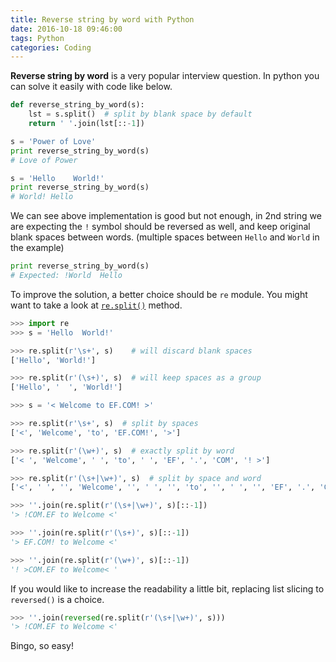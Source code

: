 ```yaml
---
title: Reverse string by word with Python
date: 2016-10-18 09:46:00
tags: Python
categories: Coding
---
```

**Reverse string by word** is a very popular interview question. In python you can solve it easily with code like below.

```python
def reverse_string_by_word(s):
    lst = s.split()  # split by blank space by default
    return ' '.join(lst[::-1])

s = 'Power of Love'
print reverse_string_by_word(s)
# Love of Power

s = 'Hello    World!'
print reverse_string_by_word(s)
# World! Hello
```

We can see above implementation is good but not enough, in 2nd string we are expecting the `!` symbol should be reversed as well, and keep original blank spaces between words. (multiple spaces between `Hello` and `World` in the example)

```python
print reverse_string_by_word(s)
# Expected: !World  Hello
```

To improve the solution, a better choice should be `re` module. You might want to take a look at [`re.split()`](https://docs.python.org/2/library/re.html#re.split) method.

```python
>>> import re
>>> s = 'Hello  World!'

>>> re.split(r'\s+', s)    # will discard blank spaces
['Hello', 'World!']

>>> re.split(r'(\s+)', s)  # will keep spaces as a group
['Hello', '  ', 'World!']

>>> s = '< Welcome to EF.COM! >'

>>> re.split(r'\s+', s)  # split by spaces
['<', 'Welcome', 'to', 'EF.COM!', '>']

>>> re.split(r'(\w+)', s)  # exactly split by word
['< ', 'Welcome', ' ', 'to', ' ', 'EF', '.', 'COM', '! >']

>>> re.split(r'(\s+|\w+)', s)  # split by space and word
['<', ' ', '', 'Welcome', '', ' ', '', 'to', '', ' ', '', 'EF', '.', 'COM', '!', ' ', '>']

>>> ''.join(re.split(r'(\s+|\w+)', s)[::-1])
'> !COM.EF to Welcome <'

>>> ''.join(re.split(r'(\s+)', s)[::-1])
'> EF.COM! to Welcome <'

>>> ''.join(re.split(r'(\w+)', s)[::-1])
'! >COM.EF to Welcome< '

```

If you would like to increase the readability a little bit, replacing list slicing to `reversed()` is a choice.

```python
>>> ''.join(reversed(re.split(r'(\s+|\w+)', s)))
'> !COM.EF to Welcome <'
```

Bingo, so easy!

